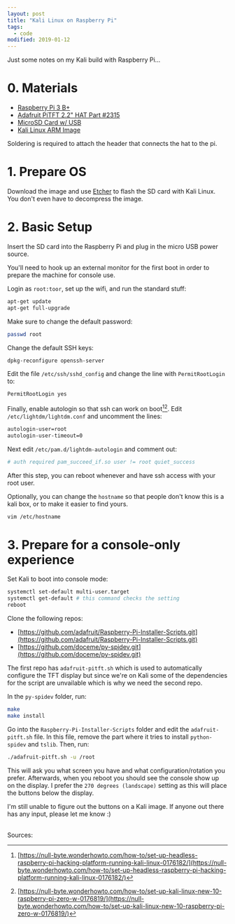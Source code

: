 ```yaml
---
layout: post
title: "Kali Linux on Raspberry Pi"
tags:
  - code
modified: 2019-01-12
---
```


Just some notes on my Kali build with Raspberry Pi...

# 0. Materials
* [Raspberry Pi 3 B+](https://amzn.to/2sjZMse)
* [Adafruit PiTFT 2.2" HAT Part #2315](https://amzn.to/2sqKKRy)
* [MicroSD Card w/ USB](https://amzn.to/2CkUnWr)
* [Kali Linux ARM Image](https://www.offensive-security.com/kali-linux-arm-images/)

Soldering is required to attach the header that connects the hat to the pi.

# 1. Prepare OS
Download the image and use [Etcher](https://www.balena.io/etcher/) to flash the SD card with Kali Linux. You don't even have to decompress the image.

# 2. Basic Setup
Insert the SD card into the Raspberry Pi and plug in the micro USB power source.

You'll need to hook up an external monitor for the first boot in order to prepare the machine for console use.

Login as `root:toor`, set up the wifi, and run the standard stuff:
```bash
apt-get update
apt-get full-upgrade
```
Make sure to change the default password:
```bash
passwd root
```
Change the default SSH keys:
```bash
dpkg-reconfigure openssh-server
```
Edit the file `/etc/ssh/sshd_config` and change the line with `PermitRootLogin` to:
```bash
PermitRootLogin yes
```
Finally, enable autologin so that ssh can work on boot[^1][^2]. Edit `/etc/lightdm/lightdm.conf` and uncomment the lines:
```bash
autologin-user=root
autologin-user-timeout=0
```
Next edit `/etc/pam.d/lightdm-autologin` and comment out:
```bash
# auth required pam_succeed_if.so user != root quiet_success
```
After this step, you can reboot whenever and have ssh access with your root user.

Optionally, you can change the `hostname` so that people don't know this is a kali box, or to make it easier to find yours.
```bash
vim /etc/hostname
```

# 3. Prepare for a console-only experience
Set Kali to boot into console mode:
```bash
systemctl set-default multi-user.target
systemctl get-default # this command checks the setting
reboot
```
Clone the following repos:
* [https://github.com/adafruit/Raspberry-Pi-Installer-Scripts.git](https://github.com/adafruit/Raspberry-Pi-Installer-Scripts.git)
* [https://github.com/doceme/py-spidev.git](https://github.com/doceme/py-spidev.git)

The first repo has `adafruit-pitft.sh` which is used to automatically configure the TFT display but since we're on Kali some of the dependencies for the script are unvailable which is why we need the second repo.

In the `py-spidev` folder, run:
```bash
make
make install
```

Go into the `Raspberry-Pi-Installer-Scripts` folder and edit the `adafruit-pitft.sh` file. In this file, remove the part where it tries to install `python-spidev` and `tslib`. Then, run:
```bash
./adafruit-pitft.sh -u /root
```
This will ask you what screen you have and what configuration/rotation you prefer.
Afterwards, when you reboot you should see the console show up on the display. I prefer the `270 degrees (landscape)` setting as this will place the buttons below the display.

I'm still unable to figure out the buttons on a Kali image. If anyone out there has any input, please let me know :)



<br>
Sources:

[^1]: [https://null-byte.wonderhowto.com/how-to/set-up-headless-raspberry-pi-hacking-platform-running-kali-linux-0176182/](https://null-byte.wonderhowto.com/how-to/set-up-headless-raspberry-pi-hacking-platform-running-kali-linux-0176182/)
[^2]: [https://null-byte.wonderhowto.com/how-to/set-up-kali-linux-new-10-raspberry-pi-zero-w-0176819/](https://null-byte.wonderhowto.com/how-to/set-up-kali-linux-new-10-raspberry-pi-zero-w-0176819/)